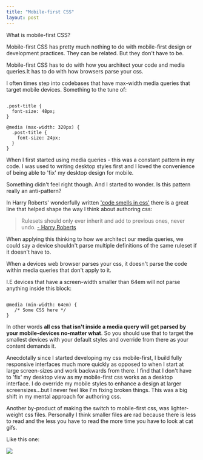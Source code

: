 ```yaml
---
title: "Mobile-first CSS"
layout: post
---
```


What is mobile-first CSS?

Mobile-first CSS has pretty much nothing to do with mobile-first design or development practices. They can be related. But they don't have to be. 

Mobile-first CSS has to do with how you architect your code and media queries.It has to do with how browsers parse your css. 

I often times step into codebases that have max-width media queries that target mobile devices. Something to the tune of:

<pre class="phm pbm pbl-ns phl-ns"><code class="f5 f4-ns">
.post-title {
  font-size: 48px;
}

@media (max-width: 320px) {
  .post-title { 
    font-size: 24px; 
  }
} 
</code></pre>

When I first started using media queries - this was a constant pattern in my code. I was used to writing desktop styles 
first and I loved the convenience of being able to 'fix' my desktop design for mobile.

Something didn't feel right though. And I started to wonder.
Is this pattern really an anti-pattern?

In Harry Roberts' wonderfully written ['code smells in css'](http://csswizardry.com/2012/11/code-smells-in-css/)
there is a great line that helped shape the way I think about authoring css:

<blockquote class="f2 f1-ns bl b--near-white pll mln lh-copy">
  Rulesets should only ever inherit and add to previous ones, never undo.
  <a class="db f5 mtm" href="http://csswizardry.com/2012/11/code-smells-in-css">- Harry Roberts</a>
</blockquote>

When applying this thinking to how we architect our media queries, we could say a device shouldn't parse multiple definitions of the same ruleset if it doesn't have to. 

When a devices web browser parses your css, it doesn't parse the code within media queries that don't apply to it. 

I.E devices that have a screen-width smaller than 64em will not parse anything inside this block:

<pre class="phm pbm pbl-ns phl-ns">
<code class="f5 f4-ns">
@media (min-width: 64em) { 
   /* Some CSS here */
}
</code></pre>

In other words **all css that isn't inside a media query will get parsed by
your mobile-devices no-matter what**. So you should use that to target the
smallest devices with your default styles and override from there as your
content demands it. 

Anecdotally since I started developing my css mobile-first, I build
fully responsive interfaces much more quickly as opposed to when I start at large
screen-sizes and work backwards from there. I find that I don't have to 'fix'
my desktop view as my mobile-first css works as a desktop interface. I do override my mobile
styles to enhance a design at larger screensizes...but I never feel like I'm fixing broken things.
This was a big shift in my mental approach for authoring css.

Another by-product of making the switch to mobile-first css, was lighter-weight css files. 
Personally I think smaller files are rad because there is less to read and the less you have to read the more time you have to look at cat gifs. 

Like this one:

<img src="http://i.imgur.com/04EQtM6.gif"/>
